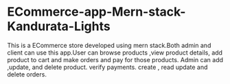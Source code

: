 # ECommerce-app-Mern-stack-Kandurata-Lights
This is a ECommerce store developed using mern stack.Both admin and client can use this app.User can browse products ,view product details, add product to cart and make orders and pay for those products. Admin can add ,update, and delete product. verify payments. create , read update and delete orders.
